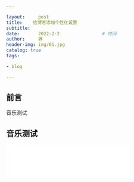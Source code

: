 ```yaml
---

layout:     post   				    
title:    给博客添加个性化设置		
subtitle:  
date:       2022-2-2				# 时间
author:     婷                              
header-img: img/61.jpg 	
catalog: true 						
tags:								

- blog

---
```






## 前言

音乐测试



## 音乐测试

<iframe frameborder="no" border="0" marginwidth="0" marginheight="0" width="330" height="86 "src="//music.163.com/outchain/player?type=2&id=29460213&auto=1&height=66"></iframe>
